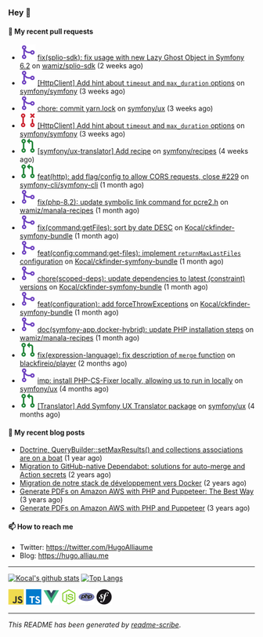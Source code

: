 ### Hey 👋

#### 👷 My recent pull requests

- ![](./assets/pr-merged.svg) [fix(splio-sdk): fix usage with new Lazy Ghost Object in Symfony 6.2](https://github.com/wamiz/splio-sdk/pull/4) on [wamiz/splio-sdk](https://github.com/wamiz/splio-sdk) (2 weeks ago)
- ![](./assets/pr-merged.svg) [[HttpClient] Add hint about `timeout` and `max_duration` options](https://github.com/symfony/symfony/pull/49791) on [symfony/symfony](https://github.com/symfony/symfony) (3 weeks ago)
- ![](./assets/pr-merged.svg) [chore: commit yarn.lock](https://github.com/symfony/ux/pull/755) on [symfony/ux](https://github.com/symfony/ux) (3 weeks ago)
- ![](./assets/pr-closed.svg) [[HttpClient] Add hint about `timeout` and `max_duration` options](https://github.com/symfony/symfony/pull/49756) on [symfony/symfony](https://github.com/symfony/symfony) (3 weeks ago)
- ![](./assets/pr-open.svg) [[symfony/ux-translator] Add recipe](https://github.com/symfony/recipes/pull/1185) on [symfony/recipes](https://github.com/symfony/recipes) (4 weeks ago)
- ![](./assets/pr-open.svg) [feat(http): add flag/config to allow CORS requests, close #229](https://github.com/symfony-cli/symfony-cli/pull/293) on [symfony-cli/symfony-cli](https://github.com/symfony-cli/symfony-cli) (1 month ago)
- ![](./assets/pr-merged.svg) [fix(php-8.2): update symbolic link command for pcre2.h](https://github.com/wamiz/manala-recipes/pull/21) on [wamiz/manala-recipes](https://github.com/wamiz/manala-recipes) (1 month ago)
- ![](./assets/pr-merged.svg) [fix(command:getFiles): sort by date DESC](https://github.com/Kocal/ckfinder-symfony-bundle/pull/28) on [Kocal/ckfinder-symfony-bundle](https://github.com/Kocal/ckfinder-symfony-bundle) (1 month ago)
- ![](./assets/pr-merged.svg) [feat(config:command:get-files): implement `returnMaxLastFiles` configuration](https://github.com/Kocal/ckfinder-symfony-bundle/pull/27) on [Kocal/ckfinder-symfony-bundle](https://github.com/Kocal/ckfinder-symfony-bundle) (1 month ago)
- ![](./assets/pr-merged.svg) [chore(scoped-deps): update dependencies to latest (constraint) versions](https://github.com/Kocal/ckfinder-symfony-bundle/pull/26) on [Kocal/ckfinder-symfony-bundle](https://github.com/Kocal/ckfinder-symfony-bundle) (1 month ago)
- ![](./assets/pr-merged.svg) [feat(configuration): add forceThrowExceptions](https://github.com/Kocal/ckfinder-symfony-bundle/pull/25) on [Kocal/ckfinder-symfony-bundle](https://github.com/Kocal/ckfinder-symfony-bundle) (1 month ago)
- ![](./assets/pr-merged.svg) [doc(symfony-app.docker-hybrid): update PHP installation steps](https://github.com/wamiz/manala-recipes/pull/17) on [wamiz/manala-recipes](https://github.com/wamiz/manala-recipes) (1 month ago)
- ![](./assets/pr-open.svg) [fix(expression-language): fix description of `merge` function](https://github.com/blackfireio/player/pull/74) on [blackfireio/player](https://github.com/blackfireio/player) (2 months ago)
- ![](./assets/pr-merged.svg) [imp: install PHP-CS-Fixer locally, allowing us to run in locally](https://github.com/symfony/ux/pull/617) on [symfony/ux](https://github.com/symfony/ux) (4 months ago)
- ![](./assets/pr-open.svg) [[Translator] Add Symfony UX Translator package](https://github.com/symfony/ux/pull/616) on [symfony/ux](https://github.com/symfony/ux) (4 months ago)

#### 📜 My recent blog posts

- [Doctrine, QueryBuilder::setMaxResults() and collections associations are on a boat](https://hugo.alliau.me/2022/01/07/doctrine-setmaxresults-and-collections-associations-are-on-a-boat/) (1 year ago)
- [Migration to GitHub-native Dependabot: solutions for auto-merge and Action secrets](https://hugo.alliau.me/2021/05/04/migration-to-github-native-dependabot-solutions-for-auto-merge-and-action-secrets/) (2 years ago)
- [Migration de notre stack de développement vers Docker](https://hugo.alliau.me/2021/04/26/migration-stack-developpement/) (2 years ago)
- [Generate PDFs on Amazon AWS with PHP and Puppeteer: The Best Way](https://hugo.alliau.me/2020/04/21/generate-pdfs-on-amazon-aws-with-php-and-puppeteer-the-best-way/) (3 years ago)
- [Generate PDFs on Amazon AWS with PHP and Puppeteer](https://hugo.alliau.me/2020/01/02/generate-pdfs-on-amazon-aws-with-php-and-puppeteer/) (3 years ago)

#### 📫 How to reach me

- Twitter: https://twitter.com/HugoAlliaume
- Blog: https://hugo.alliau.me

---

[![Kocal's github stats](https://github-readme-stats.vercel.app/api?username=Kocal&count_private=true&hide=stars)](https://github.com/anuraghazra/github-readme-stats)
[![Top Langs](https://github-readme-stats.vercel.app/api/top-langs/?username=Kocal&layout=compact)](https://github.com/anuraghazra/github-readme-stats)

<img src="https://raw.githubusercontent.com/devicons/devicon/master/icons/javascript/javascript-original.svg" alt="javascript" title="javascript" width="32" height="32"/> <img src="https://raw.githubusercontent.com/devicons/devicon/master/icons/typescript/typescript-original.svg" alt="typescript" title="typescript" width="32" height="32"/> <img src="https://raw.githubusercontent.com/devicons/devicon/master/icons/vuejs/vuejs-original.svg" alt="vuejs" title="vuejs" width="32" height="32"/> <img src="https://raw.githubusercontent.com/devicons/devicon/master/icons/nodejs/nodejs-original.svg" alt="nodejs" title="nodejs" width="32" height="32"/> <img src="https://raw.githubusercontent.com/devicons/devicon/master/icons/php/php-original.svg" alt="php" title="php" width="32" height="32"/> <img src="https://raw.githubusercontent.com/devicons/devicon/master/icons/symfony/symfony-original.svg" alt="symfony" title="symfony" width="32" height="32"/> 

---

_This README has been generated by [readme-scribe](https://github.com/muesli/readme-scribe/)_.

